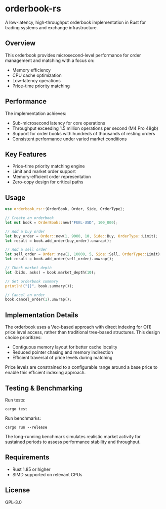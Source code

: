 # orderbook-rs

A low-latency, high-throughput orderbook implementation in Rust for trading systems and exchange infrastructure.

## Overview

This orderbook provides microsecond-level performance for order management and matching with a focus on:

- Memory efficiency
- CPU cache optimization
- Low-latency operations
- Price-time priority matching

## Performance

The implementation achieves:
- Sub-microsecond latency for core operations
- Throughput exceeding 1.5 million operations per second (M4 Pro 48gb)
- Support for order books with hundreds of thousands of resting orders
- Consistent performance under varied market conditions

## Key Features

- Price-time priority matching engine
- Limit and market order support
- Memory-efficient order representation
- Zero-copy design for critical paths

## Usage

```rust
use orderbook_rs::{OrderBook, Order, Side, OrderType};

// Create an orderbook
let mut book = OrderBook::new("FUEL-USD", 100_000);

// Add a buy order
let buy_order = Order::new(1, 9900, 10, Side::Buy, OrderType::Limit);
let result = book.add_order(buy_order).unwrap();

// Add a sell order
let sell_order = Order::new(2, 10000, 5, Side::Sell, OrderType::Limit);
let result = book.add_order(sell_order).unwrap();

// Check market depth
let (bids, asks) = book.market_depth(10);

// Get orderbook summary
println!("{}", book.summary());

// Cancel an order
book.cancel_order(1).unwrap();
```

## Implementation Details

The orderbook uses a Vec-based approach with direct indexing for O(1) price level access, rather than traditional tree-based structures. This design choice prioritizes:

- Contiguous memory layout for better cache locality
- Reduced pointer chasing and memory indirection
- Efficient traversal of price levels during matching

Price levels are constrained to a configurable range around a base price to enable this efficient indexing approach.

## Testing & Benchmarking

Run tests:
```
cargo test
```

Run benchmarks:
```
cargo run --release
```

The long-running benchmark simulates realistic market activity for sustained periods to assess performance stability and throughput.

## Requirements

- Rust 1.85 or higher
- SIMD supported on relevant CPUs

## License

GPL-3.0
